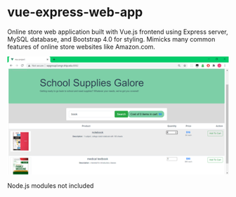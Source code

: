 # vue-express-web-app

Online store web application built with Vue.js frontend using Express server, MySQL database, and Bootstrap 4.0 for styling. Mimicks many common features  of online store websites like Amazon.com.

![example](/my-project/homepage_demo.PNG)

Node.js modules not included
